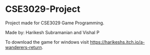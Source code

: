 # CSE3029-Project
Project made for CSE3029 Game Programming.  
  
Made by: Harikesh Subramanian and Vishal P

To download the game for windows visit https://harikeshs.itch.io/a-wanderers-return.
